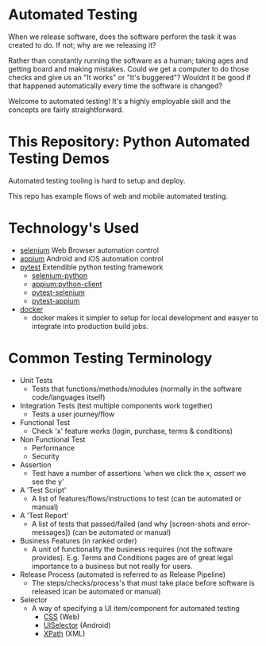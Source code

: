 # Automated Testing

When we release software, does the software perform the task it was created to do.
If not; why are we releasing it?

Rather than constantly running the software as a human; taking ages and getting board and making mistakes. Could we get a computer to do those checks and give us an "It works" or "It's buggered"? Wouldnt it be good if that happened automatically every time the software is changed?

Welcome to automated testing!
It's a highly employable skill and the concepts are fairly straightforward.


# This Repository: Python Automated Testing Demos

Automated testing tooling is hard to setup and deploy.

This repo has example flows of web and mobile automated testing.

# Technology's Used

* [selenium](https://www.seleniumhq.org/) Web Browser automation control
* [appium](http://appium.io/) Android and iOS automation control
* [pytest](https://docs.pytest.org) Extendible python testing framework
    * [selenium-python](http://selenium-python.readthedocs.io/)
    * [appium:python-client](https://github.com/appium/python-client)
    * [pytest-selenium](https://github.com/pytest-dev/pytest-selenium/blob/master/docs/user_guide.rst)
    * [pytest-appium](https://github.com/calaldees/pytest-appium)
* [docker](https://www.docker.com/)
    * docker makes it simpler to setup for local development and easyer to integrate into production build jobs.


# Common Testing Terminology

* Unit Tests
    * Tests that functions/methods/modules (normally in the software code/languages itself)
* Integration Tests (test multiple components work together)
    * Tests a user journey/flow
* Functional Test
    * Check 'x' feature works (login, purchase, terms & conditions)
* Non Functional Test
    * Performance
    * Security
* Assertion
    * Test have a number of assertions 'when we click the x, _assert_ we see the y'
* A 'Test Script'
    * A list of features/flows/instructions to test (can be automated or manual)
* A 'Test Report'
    * A list of tests that passed/failed (and why [screen-shots and error-messages]) (can be automated or manual)
* Business Features (in ranked order)
    * A unit of functionality the business requires (not the software provides). E.g. Terms and Conditions pages are of great legal importance to a business but not really for users.
* Release Process (automated is referred to as Release Pipeline)
    * The steps/checks/process's that must take place before software is released (can be automated or manual)
* Selector
    * A way of specifying a UI item/component for automated testing
        * [CSS](https://www.w3schools.com/cssref/css_selectors.asp) (Web)
        * [UISelector](https://developer.android.com/reference/android/support/test/uiautomator/UiSelector) (Android)
        * [XPath](https://www.w3schools.com/xml/xpath_intro.asp) (XML)
